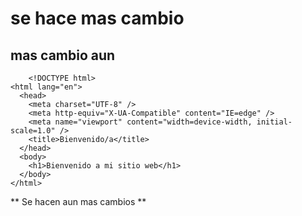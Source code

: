 # se hace mas cambio
## mas cambio aun
```
    <!DOCTYPE html>
<html lang="en">
  <head>
    <meta charset="UTF-8" />
    <meta http-equiv="X-UA-Compatible" content="IE=edge" />
    <meta name="viewport" content="width=device-width, initial-scale=1.0" />
    <title>Bienvenido/a</title>
  </head>
  <body>
    <h1>Bienvenido a mi sitio web</h1>
  </body>
</html>
```

** Se hacen aun mas cambios **